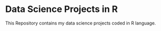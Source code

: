 # Data Science Projects in R
This Repository contains my data science projects coded in R language. 
